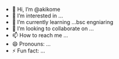 - 👋 Hi, I’m @akikome
- 👀 I’m interested in ...
- 🌱 I’m currently learning ...bsc engniaring
- 💞️ I’m looking to collaborate on ...
- 📫 How to reach me ...
- 😄 Pronouns: ...
- ⚡ Fun fact: ...

<!---
akikome/akikome is a ✨ special ✨ repository because its `README.md` (this file) appears on your GitHub profile.
You can click the Preview link to take a look at your changes.
--->
